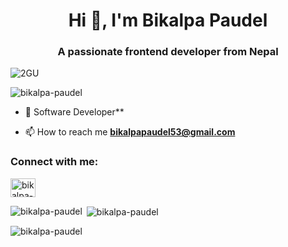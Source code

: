 <h1 align="center">Hi 👋, I'm Bikalpa Paudel</h1>
<h3 align="center">A passionate frontend developer from Nepal</h3>

![2GU](https://github.com/Bikalpa-Paudel/Bikalpa-Paudel/assets/89839823/6a2570d5-c0a2-48a1-8125-a03048b49ecc)

<p align="left"> <img src="https://komarev.com/ghpvc/?username=bikalpa-paudel&label=Profile%20views&color=0e75b6&style=flat" alt="bikalpa-paudel" /> </p>

- 🌱 Software Developer**

- 📫 How to reach me **bikalpapaudel53@gmail.com**

<h3 align="left">Connect with me:</h3>
<p align="left">
<a href="https://linkedin.com/in/bikalpa-paudel-19b34323a" target="blank"><img align="center" src="https://raw.githubusercontent.com/rahuldkjain/github-profile-readme-generator/master/src/images/icons/Social/linked-in-alt.svg" alt="bikalpa-paudel-19b34323a" height="30" width="40" /></a>
</p>

<p><img align="left" src="https://github-readme-stats.vercel.app/api/top-langs?username=bikalpa-paudel&show_icons=true&locale=en&layout=compact" alt="bikalpa-paudel" /></p>

<p>&nbsp;<img align="center" src="https://github-readme-stats.vercel.app/api?username=bikalpa-paudel&show_icons=true&locale=en" alt="bikalpa-paudel" /></p>

<p><img align="center" src="https://github-readme-streak-stats.herokuapp.com/?user=bikalpa-paudel&" alt="bikalpa-paudel" /></p>
